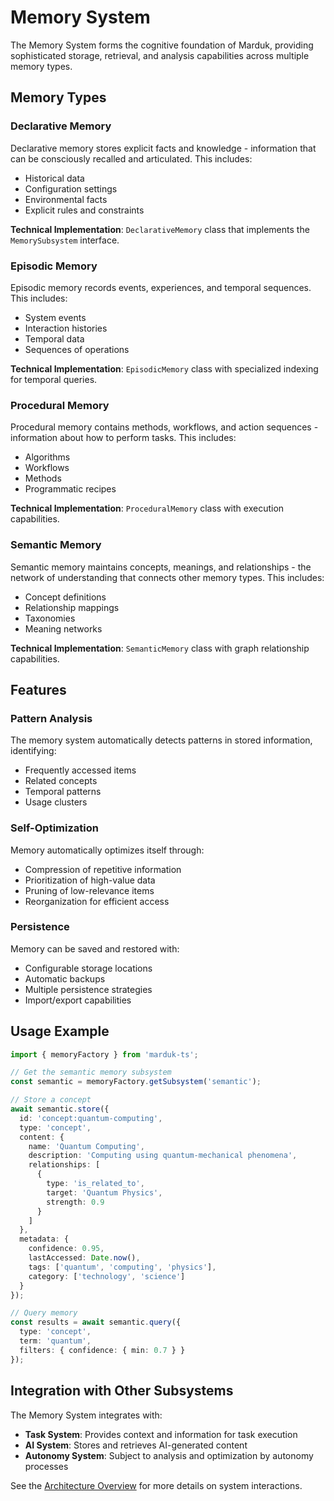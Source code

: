 
# Memory System

The Memory System forms the cognitive foundation of Marduk, providing sophisticated storage, retrieval, and analysis capabilities across multiple memory types.

## Memory Types

### Declarative Memory

Declarative memory stores explicit facts and knowledge - information that can be consciously recalled and articulated. This includes:

- Historical data
- Configuration settings
- Environmental facts
- Explicit rules and constraints

**Technical Implementation**: `DeclarativeMemory` class that implements the `MemorySubsystem` interface.

### Episodic Memory

Episodic memory records events, experiences, and temporal sequences. This includes:

- System events
- Interaction histories
- Temporal data
- Sequences of operations

**Technical Implementation**: `EpisodicMemory` class with specialized indexing for temporal queries.

### Procedural Memory

Procedural memory contains methods, workflows, and action sequences - information about how to perform tasks. This includes:

- Algorithms
- Workflows
- Methods
- Programmatic recipes

**Technical Implementation**: `ProceduralMemory` class with execution capabilities.

### Semantic Memory

Semantic memory maintains concepts, meanings, and relationships - the network of understanding that connects other memory types. This includes:

- Concept definitions
- Relationship mappings
- Taxonomies
- Meaning networks

**Technical Implementation**: `SemanticMemory` class with graph relationship capabilities.

## Features

### Pattern Analysis

The memory system automatically detects patterns in stored information, identifying:

- Frequently accessed items
- Related concepts
- Temporal patterns
- Usage clusters

### Self-Optimization

Memory automatically optimizes itself through:

- Compression of repetitive information
- Prioritization of high-value data
- Pruning of low-relevance items
- Reorganization for efficient access

### Persistence

Memory can be saved and restored with:

- Configurable storage locations
- Automatic backups
- Multiple persistence strategies
- Import/export capabilities

## Usage Example

```typescript
import { memoryFactory } from 'marduk-ts';

// Get the semantic memory subsystem
const semantic = memoryFactory.getSubsystem('semantic');

// Store a concept
await semantic.store({
  id: 'concept:quantum-computing',
  type: 'concept',
  content: {
    name: 'Quantum Computing',
    description: 'Computing using quantum-mechanical phenomena',
    relationships: [
      {
        type: 'is_related_to',
        target: 'Quantum Physics',
        strength: 0.9
      }
    ]
  },
  metadata: {
    confidence: 0.95,
    lastAccessed: Date.now(),
    tags: ['quantum', 'computing', 'physics'],
    category: ['technology', 'science']
  }
});

// Query memory
const results = await semantic.query({
  type: 'concept',
  term: 'quantum',
  filters: { confidence: { min: 0.7 } }
});
```

## Integration with Other Subsystems

The Memory System integrates with:

- **Task System**: Provides context and information for task execution
- **AI System**: Stores and retrieves AI-generated content
- **Autonomy System**: Subject to analysis and optimization by autonomy processes

See the [Architecture Overview](../architecture/overview.md) for more details on system interactions.
